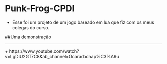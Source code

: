 # Punk-Frog-CPDI
+ Esse foi um projeto de um jogo baseado em lua que fiz com os meus colegas do curso. 

##Uma demonstração
<hr>
+ https://www.youtube.com/watch?v=LgDIU2GT7C8&ab_channel=Ocaradochap%C3%A9u

